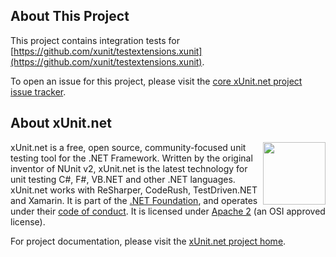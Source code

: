 ## About This Project

This project contains integration tests for [https://github.com/xunit/testextensions.xunit](https://github.com/xunit/testextensions.xunit).

To open an issue for this project, please visit the [core xUnit.net project issue tracker](https://github.com/xunit/xunit/issues).

## About xUnit.net

[<img align="right" src="https://www.dotnetfoundation.org/Media/dotnet_logo.png" width="100" />](https://www.dotnetfoundation.org/)

xUnit.net is a free, open source, community-focused unit testing tool for the .NET Framework. Written by the original inventor of NUnit v2, xUnit.net is the latest technology for unit testing C#, F#, VB.NET and other .NET languages. xUnit.net works with ReSharper, CodeRush, TestDriven.NET and Xamarin. It is part of the [.NET Foundation](https://www.dotnetfoundation.org/), and operates under their [code of conduct](http://www.dotnetfoundation.org/code-of-conduct). It is licensed under [Apache 2](https://opensource.org/licenses/Apache-2.0) (an OSI approved license).

For project documentation, please visit the [xUnit.net project home](https://xunit.github.io/).
